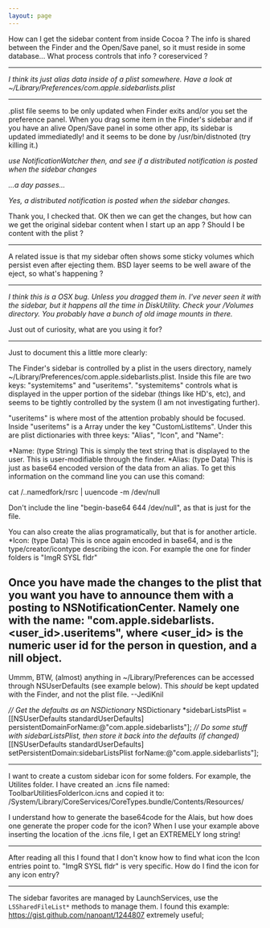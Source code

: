 ```yaml
---
layout: page
---
```




How can I get the sidebar content from inside Cocoa ?
The info is shared between the Finder and the Open/Save panel,
so it must reside in some database...
What process controls that info ?  coreserviced ?

----

*I think its just alias data inside of a plist somewhere. Have a look at ~/Library/Preferences/com.apple.sidebarlists.plist*

----

.plist file seems to be only updated when Finder exits and/or you set the preference panel.
When you drag some item in the Finder's sidebar and if you have an alive Open/Save panel
in some other app, its sidebar is updated immediatedly! 
and it seems to be done by /usr/bin/distnoted (try killing it.)

*use NotificationWatcher then, and see if a distributed notification is posted when the sidebar changes*

*...a day passes...*

*Yes, a distributed notification is posted when the sidebar changes.*

Thank you, I checked that.  OK then we can get the changes, but how can we get the original sidebar content
when I start up an app ? Should I be content with the plist ?

----

A related issue is that my sidebar often shows some sticky volumes
which persist even after ejecting them.
BSD layer seems to be well aware of the eject, so what's happening ?

----

*I think this is a OSX bug. Unless you dragged them in. I've never seen it with the sidebar, but it happens all the time in DiskUtility. Check your /Volumes directory. You probably have a bunch of old image mounts in there.*

Just out of curiosity, what are you using it for?

----

Just to document this a little more clearly:

The Finder's sidebar is controlled by a plist in the users directory, namely ~/Library/Preferences/com.apple.sidebarlists.plist. Inside this file are two keys: "systemitems" and "useritems". "systemitems" controls what is displayed in the upper portion of the sidebar (things like HD's, etc), and seems to be tightly controlled by the system (I am not investigating further).

"useritems" is where most of the attention probably should be focused. Inside "useritems" is a Array under the key "CustomListItems". Under this are plist dictionaries with three keys: "Alias", "Icon", and "Name":

*Name: (type String) This is simply the text string that is displayed to the user. This is user-modifiable through the finder.
*Alias: (type Data) This is just as base64 encoded version of the data from an alias. To get this information on the command line you can use this comand:
    
cat <file path>/..namedfork/rsrc | uuencode -m /dev/null

Don't include the line "begin-base64 644 /dev/null", as that is just for the file.

You can also create the alias programatically, but that is for another article.
*Icon: (type Data) This is once again encoded in base64, and is the type/creator/icontype describing the icon. For example the one for finder folders is "ImgR        SYSL        fldr"


Once you have made the changes to the plist that you want you have to announce them with a posting to NSNotificationCenter. Namely one with the name: "com.apple.sidebarlists.<user_id>.useritems", where <user_id> is the numeric user id for the person in question, and a nill object.
----
Ummm, BTW, (almost) anything in     ~/Library/Preferences can be accessed through NSUserDefaults (see example below). This *should* be kept updated with the Finder, and not the plist file. --JediKnil
    
*// Get the defaults as an NSDictionary*
NSDictionary *sidebarListsPlist = [[NSUserDefaults standardUserDefaults] persistentDomainForName:@"com.apple.sidebarlists"];
*// Do some stuff with sidebarListsPlist, then store it back into the defaults (if changed)*
[[NSUserDefaults standardUserDefaults] setPersistentDomain:sidebarListsPlist forName:@"com.apple.sidebarlists"];


----

I want to create a custom sidebar icon for some folders. For example, the Utilites folder.
I have created an .icns file named: ToolbarUtilitiesFolderIcon.icns
and copied it to: /System/Library/CoreServices/CoreTypes.bundle/Contents/Resources/

I understand how to generate the base64code for the Alais, but how does one generate the proper code for the icon?
When I use your example above inserting the location of the .icns file, I get an EXTREMELY long string!

----

After reading all this I found that I don't know how to find what icon the Icon entries point to. "ImgR        SYSL        fldr" is very specific. How do I find the icon for any icon entry?


----

The sidebar favorites are managed by LaunchServices, use the `LSSharedFileList*` methods to manage them. I found this example: https://gist.github.com/nanoant/1244807 extremely useful;
